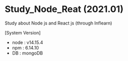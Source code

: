 # Study_Node_Reat (2021.01)
Study about Node js and React js 
(through Inflearn)

[System Version]
* node : v14.15.4
* npm : 6.14.10
* DB : mongoDB
